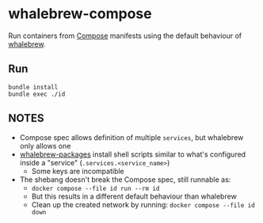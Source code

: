 # whalebrew-compose

Run containers from [Compose][] manifests using the default behaviour of [whalebrew][].

[Compose]: https://compose-spec.io/
[whalebrew]: https://github.com/whalebrew/whalebrew

## Run

```shell
bundle install
bundle exec ./id
```

## NOTES

- Compose spec allows definition of multiple `services`, but whalebrew only allows one
- [whalebrew-packages][] install shell scripts similar to what's configured inside a "service" (`.services.<service_name>`)
  - Some keys are incompatible
- The shebang doesn't break the Compose spec, still runnable as:
  - `docker compose --file id run --rm id`
  - But this results in a different default behaviour than whalebrew
  - Clean up the created network by running: `docker compose --file id down`

[whalebrew-packages]: https://github.com/whalebrew/whalebrew-packages
